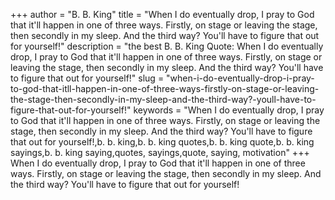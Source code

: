 +++
author = "B. B. King"
title = "When I do eventually drop, I pray to God that it'll happen in one of three ways. Firstly, on stage or leaving the stage, then secondly in my sleep. And the third way? You'll have to figure that out for yourself!"
description = "the best B. B. King Quote: When I do eventually drop, I pray to God that it'll happen in one of three ways. Firstly, on stage or leaving the stage, then secondly in my sleep. And the third way? You'll have to figure that out for yourself!"
slug = "when-i-do-eventually-drop-i-pray-to-god-that-itll-happen-in-one-of-three-ways-firstly-on-stage-or-leaving-the-stage-then-secondly-in-my-sleep-and-the-third-way?-youll-have-to-figure-that-out-for-yourself!"
keywords = "When I do eventually drop, I pray to God that it'll happen in one of three ways. Firstly, on stage or leaving the stage, then secondly in my sleep. And the third way? You'll have to figure that out for yourself!,b. b. king,b. b. king quotes,b. b. king quote,b. b. king sayings,b. b. king saying,quotes, sayings,quote, saying, motivation"
+++
When I do eventually drop, I pray to God that it'll happen in one of three ways. Firstly, on stage or leaving the stage, then secondly in my sleep. And the third way? You'll have to figure that out for yourself!
